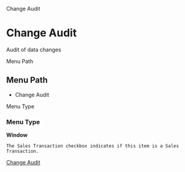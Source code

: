 
Change Audit
# Change Audit


Audit of data changes

Menu Path
## Menu Path



- Change Audit

Menu Type
### Menu Type

**Window**

```
The Sales Transaction checkbox indicates if this item is a Sales Transaction.
```

[Change Audit](../../functional-guide/window/window-change-audit.md)